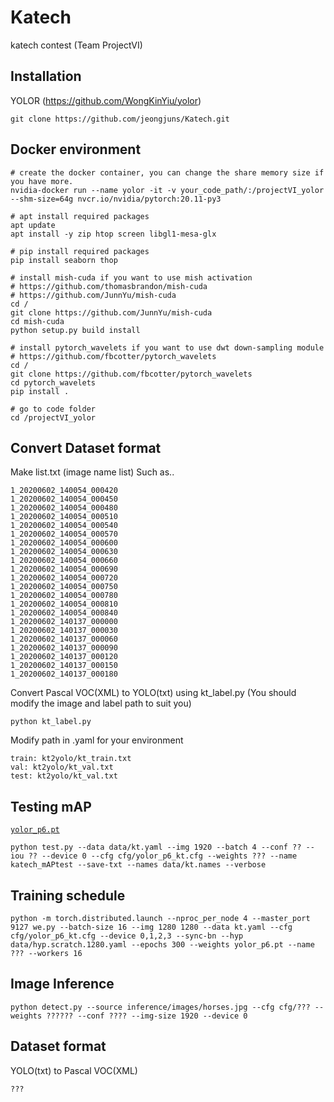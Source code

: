 # Katech
katech contest (Team ProjectVI)

## Installation
YOLOR (https://github.com/WongKinYiu/yolor)
```
git clone https://github.com/jeongjuns/Katech.git
```

## Docker environment
```
# create the docker container, you can change the share memory size if you have more.
nvidia-docker run --name yolor -it -v your_code_path/:/projectVI_yolor --shm-size=64g nvcr.io/nvidia/pytorch:20.11-py3

# apt install required packages
apt update
apt install -y zip htop screen libgl1-mesa-glx

# pip install required packages
pip install seaborn thop

# install mish-cuda if you want to use mish activation
# https://github.com/thomasbrandon/mish-cuda
# https://github.com/JunnYu/mish-cuda
cd /
git clone https://github.com/JunnYu/mish-cuda
cd mish-cuda
python setup.py build install

# install pytorch_wavelets if you want to use dwt down-sampling module
# https://github.com/fbcotter/pytorch_wavelets
cd /
git clone https://github.com/fbcotter/pytorch_wavelets
cd pytorch_wavelets
pip install .

# go to code folder
cd /projectVI_yolor

```

## Convert Dataset format
Make list.txt (image name list)
Such as..
```
1_20200602_140054_000420
1_20200602_140054_000450
1_20200602_140054_000480
1_20200602_140054_000510
1_20200602_140054_000540
1_20200602_140054_000570
1_20200602_140054_000600
1_20200602_140054_000630
1_20200602_140054_000660
1_20200602_140054_000690
1_20200602_140054_000720
1_20200602_140054_000750
1_20200602_140054_000780
1_20200602_140054_000810
1_20200602_140054_000840
1_20200602_140137_000000
1_20200602_140137_000030
1_20200602_140137_000060
1_20200602_140137_000090
1_20200602_140137_000120
1_20200602_140137_000150
1_20200602_140137_000180
```

Convert Pascal VOC(XML) to YOLO(txt)
using kt_label.py (You should modify the image and label path to suit you)
```
python kt_label.py
```

Modify path in .yaml for your environment
```
train: kt2yolo/kt_train.txt
val: kt2yolo/kt_val.txt
test: kt2yolo/kt_val.txt
```
## Testing mAP
[`yolor_p6.pt`](https://drive.google.com/file/d/1Tdn3yqpZ79X7R1Ql0zNlNScB1Dv9Fp76/view?usp=sharing)
```
python test.py --data data/kt.yaml --img 1920 --batch 4 --conf ?? --iou ?? --device 0 --cfg cfg/yolor_p6_kt.cfg --weights ??? --name katech_mAPtest --save-txt --names data/kt.names --verbose
```

## Training schedule
```
python -m torch.distributed.launch --nproc_per_node 4 --master_port 9127 we.py --batch-size 16 --img 1280 1280 --data kt.yaml --cfg cfg/yolor_p6_kt.cfg --device 0,1,2,3 --sync-bn --hyp data/hyp.scratch.1280.yaml --epochs 300 --weights yolor_p6.pt --name ??? --workers 16
```

## Image Inference
```
python detect.py --source inference/images/horses.jpg --cfg cfg/??? --weights ?????? --conf ???? --img-size 1920 --device 0
```

## Dataset format
YOLO(txt) to Pascal VOC(XML)
```
???
```
